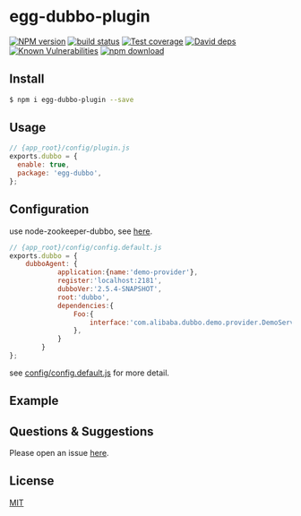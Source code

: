 # egg-dubbo-plugin

[![NPM version][npm-image]][npm-url]
[![build status][travis-image]][travis-url]
[![Test coverage][codecov-image]][codecov-url]
[![David deps][david-image]][david-url]
[![Known Vulnerabilities][snyk-image]][snyk-url]
[![npm download][download-image]][download-url]

[npm-image]: https://img.shields.io/npm/v/egg-dubbo.svg?style=flat-square
[npm-url]: https://npmjs.org/package/egg-dubbo
[travis-image]: https://img.shields.io/travis/eggjs/egg-dubbo.svg?style=flat-square
[travis-url]: https://travis-ci.org/eggjs/egg-dubbo
[codecov-image]: https://img.shields.io/codecov/c/github/eggjs/egg-dubbo.svg?style=flat-square
[codecov-url]: https://codecov.io/github/eggjs/egg-dubbo?branch=master
[david-image]: https://img.shields.io/david/eggjs/egg-dubbo.svg?style=flat-square
[david-url]: https://david-dm.org/eggjs/egg-dubbo
[snyk-image]: https://snyk.io/test/npm/egg-dubbo/badge.svg?style=flat-square
[snyk-url]: https://snyk.io/test/npm/egg-dubbo
[download-image]: https://img.shields.io/npm/dm/egg-dubbo.svg?style=flat-square
[download-url]: https://npmjs.org/package/egg-dubbo

<!--
Description here.
-->

## Install

```bash
$ npm i egg-dubbo-plugin --save
```

## Usage

```js
// {app_root}/config/plugin.js
exports.dubbo = {
  enable: true,
  package: 'egg-dubbo',
};
```

## Configuration
use  node-zookeeper-dubbo, see [here](https://github.com/p412726700/node-zookeeper-dubbo).

```js
// {app_root}/config/config.default.js
exports.dubbo = {
    dubboAgent: {
            application:{name:'demo-provider'},
            register:'localhost:2181',
            dubboVer:'2.5.4-SNAPSHOT',
            root:'dubbo',
            dependencies:{
                Foo:{
                    interface:'com.alibaba.dubbo.demo.provider.DemoService',
                },
            }
        }
};
```

see [config/config.default.js](config/config.default.js) for more detail.

## Example

<!-- example here -->

## Questions & Suggestions

Please open an issue [here](https://github.com/eggjs/egg/issues).

## License

[MIT](LICENSE)
